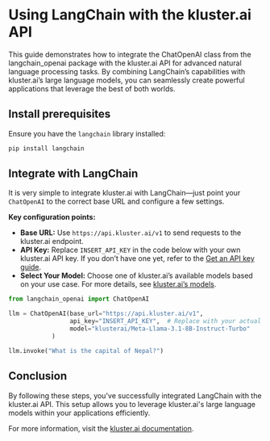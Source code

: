 # Using LangChain with the kluster.ai API

This guide demonstrates how to integrate the ChatOpenAI class from the langchain_openai package with the kluster.ai API for advanced natural language processing tasks. By combining LangChain’s capabilities with kluster.ai’s large language models, you can seamlessly create powerful applications that leverage the best of both worlds.

## Install prerequisites

Ensure you have the `langchain` library installed:

```bash
pip install langchain
```

## Integrate with LangChain

It is very simple to integrate kluster.ai with LangChain—just point your `ChatOpenAI` to the correct base URL and configure a few settings.

**Key configuration points:**

  - **Base URL:** Use `https://api.kluster.ai/v1` to send requests to the kluster.ai endpoint.
  - **API Key:** Replace `INSERT_API_KEY` in the code below with your own kluster.ai API key. If you don’t have one yet, refer to the [Get an API key guide](https://docs.kluster.ai/get-started/get-api-key/).
  - **Select Your Model:** Choose one of kluster.ai’s available models based on your use case. For more details, see [kluster.ai’s models](https://docs.kluster.ai/get-started/models/).

```python
from langchain_openai import ChatOpenAI

llm = ChatOpenAI(base_url="https://api.kluster.ai/v1",
                 api_key="INSERT_API_KEY",  # Replace with your actual API key
                 model="klusterai/Meta-Llama-3.1-8B-Instruct-Turbo"
            )

llm.invoke("What is the capital of Nepal?")
```

## Conclusion

By following these steps, you've successfully integrated LangChain with the kluster.ai API. This setup allows you to leverage kluster.ai's large language models within your applications efficiently.

For more information, visit the [kluster.ai documentation](https://docs.kluster.ai/).
